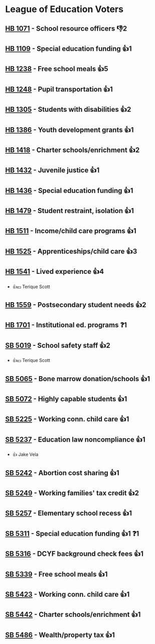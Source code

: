 # League of Education Voters

## [HB 1071](/bill/2023-24/hb/1071/) - School resource officers  👎2 

## [HB 1109](/bill/2023-24/hb/1109/) - Special education funding 👍1  

## [HB 1238](/bill/2023-24/hb/1238/) - Free school meals 👍5  

## [HB 1248](/bill/2023-24/hb/1248/) - Pupil transportation 👍1  

## [HB 1305](/bill/2023-24/hb/1305/) - Students with disabilities 👍2  

## [HB 1386](/bill/2023-24/hb/1386/) - Youth development grants 👍1  

## [HB 1418](/bill/2023-24/hb/1418/) - Charter schools/enrichment 👍2  

## [HB 1432](/bill/2023-24/hb/1432/) - Juvenile justice 👍1  

## [HB 1436](/bill/2023-24/hb/1436/) - Special education funding 👍1  

## [HB 1479](/bill/2023-24/hb/1479/) - Student restraint, isolation 👍1  

## [HB 1511](/bill/2023-24/hb/1511/) - Income/child care programs 👍1  

## [HB 1525](/bill/2023-24/hb/1525/) - Apprenticeships/child care 👍3  

## [HB 1541](/bill/2023-24/hb/1541/) - Lived experience 👍4  
* 👍💵 Terique Scott

## [HB 1559](/bill/2023-24/hb/1559/) - Postsecondary student needs 👍2  

## [HB 1701](/bill/2023-24/hb/1701/) - Institutional ed. programs   ❓1

## [SB 5019](/bill/2023-24/sb/5019/) - School safety staff 👍2  
* 👍💵 Terique Scott

## [SB 5065](/bill/2023-24/sb/5065/) - Bone marrow donation/schools 👍1  

## [SB 5072](/bill/2023-24/sb/5072/) - Highly capable students 👍1  

## [SB 5225](/bill/2023-24/sb/5225/) - Working conn. child care 👍1  

## [SB 5237](/bill/2023-24/sb/5237/) - Education law noncompliance 👍1  
* 👍 Jake Vela

## [SB 5242](/bill/2023-24/sb/5242/) - Abortion cost sharing 👍1  

## [SB 5249](/bill/2023-24/sb/5249/) - Working families' tax credit 👍2  

## [SB 5257](/bill/2023-24/sb/5257/) - Elementary school recess 👍1  

## [SB 5311](/bill/2023-24/sb/5311/) - Special education funding 👍1  ❓1

## [SB 5316](/bill/2023-24/sb/5316/) - DCYF background check fees 👍1  

## [SB 5339](/bill/2023-24/sb/5339/) - Free school meals 👍1  

## [SB 5423](/bill/2023-24/sb/5423/) - Working conn. child care 👍1  

## [SB 5442](/bill/2023-24/sb/5442/) - Charter schools/enrichment 👍1  

## [SB 5486](/bill/2023-24/sb/5486/) - Wealth/property tax 👍1  